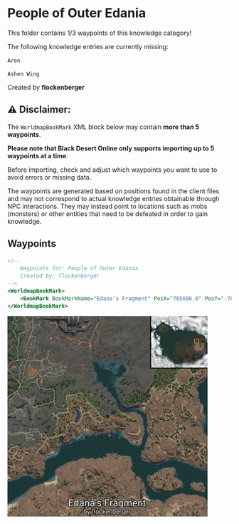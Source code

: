 # People of Outer Edania

This folder contains 1/3 waypoints of this knowledge category!

The following knowledge entries are currently missing: 

```
Aron
```

```
Ashen Wing
```


Created by **flockenberger**

## ⚠️ Disclaimer:
The `WorldmapBookMark` XML block below may contain **more than 5 waypoints**.

**Please note that Black Desert Online only supports importing up to 5 waypoints at a time**.

Before importing, check and adjust which waypoints you want to use to avoid errors or missing data.

The waypoints are generated based on positions found in the client files and may not correspond to actual knowledge entries obtainable through NPC interactions.
They may instead point to locations such as mobs (monsters) or other entities that need to be defeated in order to gain knowledge.

## Waypoints
```xml
<!--
    Waypoints for: People of Outer Edania
    Created by: flockenberger
-->
<WorldmapBookMark>
    <BookMark BookMarkName="Edana's Fragment" PosX="765686.0" PosY="-7874.0" PosZ="497960.0" />
</WorldmapBookMark>
```

<img src="./People of Outer Edania_Edana's Fragment_Preview.webp" width="450"/> 